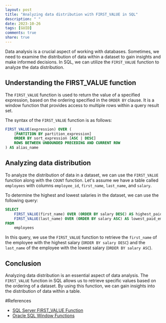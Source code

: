 ```yaml
---
layout: post
title: "Analyzing data distribution with FIRST_VALUE in SQL"
description: " "
date: 2023-10-26
tags: [GUID]
comments: true
share: true
---
```


Data analysis is a crucial aspect of working with databases. Sometimes, we need to examine the distribution of data within a dataset to gain insights and make informed decisions. In SQL, we can utilize the `FIRST_VALUE` function to analyze the data distribution.

## Understanding the FIRST_VALUE function

The `FIRST_VALUE` function is used to return the value of a specified expression, based on the ordering specified in the `ORDER BY` clause. It is a window function that provides access to multiple rows within a query result set.

The syntax of the `FIRST_VALUE` function is as follows:

```sql
FIRST_VALUE(expression) OVER (
    [PARTITION BY partition_expression]
    ORDER BY sort_expression [ASC | DESC]
    ROWS BETWEEN UNBOUNDED PRECEDING AND CURRENT ROW
) AS alias_name
```

## Analyzing data distribution

To analyze the distribution of data in a dataset, we can use the `FIRST_VALUE` function along with the `COUNT` function. Let's assume we have a table called `employees` with columns `employee_id`, `first_name`, `last_name`, and `salary`.

To determine the highest and lowest salaries in the dataset, we can use the following query:

```sql
SELECT
    FIRST_VALUE(first_name) OVER (ORDER BY salary DESC) AS highest_paid_employee,
    FIRST_VALUE(last_name) OVER (ORDER BY salary ASC) AS lowest_paid_employee
FROM
    employees
```

In this query, we use the `FIRST_VALUE` function to retrieve the `first_name` of the employee with the highest salary (`ORDER BY salary DESC`) and the `last_name` of the employee with the lowest salary (`ORDER BY salary ASC`).

## Conclusion

Analyzing data distribution is an essential aspect of data analysis. The `FIRST_VALUE` function in SQL allows us to retrieve specific values based on the ordering of a dataset. By using this function, we can gain insights into the distribution of data within a table.

#References
- [SQL Server FIRST_VALUE Function](https://www.sqlservertutorial.net/sql-server-window-functions/sql-server-first_value-function/)
- [Oracle SQL Window Functions](https://docs.oracle.com/en/database/oracle/oracle-database/21/sqlrf/SELECT.html#GUID-274E72DF-7C32-4561-8EBC-48A203C59A51___GA_ID=927835748.1627479706)